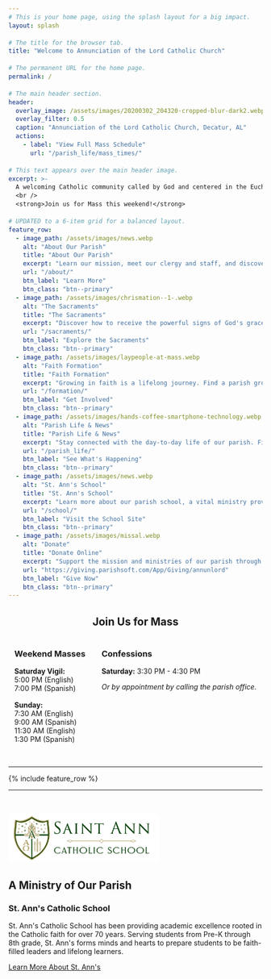```yaml
---
# This is your home page, using the splash layout for a big impact.
layout: splash

# The title for the browser tab.
title: "Welcome to Annunciation of the Lord Catholic Church"

# The permanent URL for the home page.
permalink: /

# The main header section.
header:
  overlay_image: /assets/images/20200302_204320-cropped-blur-dark2.webp
  overlay_filter: 0.5
  caption: "Annunciation of the Lord Catholic Church, Decatur, AL"
  actions:
    - label: "View Full Mass Schedule"
      url: "/parish_life/mass_times/"

# This text appears over the main header image.
excerpt: >-
  A welcoming Catholic community called by God and centered in the Eucharist.
  <br />
  <strong>Join us for Mass this weekend!</strong>

# UPDATED to a 6-item grid for a balanced layout.
feature_row:
  - image_path: /assets/images/news.webp
    alt: "About Our Parish"
    title: "About Our Parish"
    excerpt: "Learn our mission, meet our clergy and staff, and discover the history of our vibrant parish community."
    url: "/about/"
    btn_label: "Learn More"
    btn_class: "btn--primary"
  - image_path: /assets/images/chrismation--1-.webp
    alt: "The Sacraments"
    title: "The Sacraments"
    excerpt: "Discover how to receive the powerful signs of God's grace at our parish, from Baptism to Matrimony."
    url: "/sacraments/"
    btn_label: "Explore the Sacraments"
    btn_class: "btn--primary"
  - image_path: /assets/images/laypeople-at-mass.webp
    alt: "Faith Formation"
    title: "Faith Formation"
    excerpt: "Growing in faith is a lifelong journey. Find a parish group, learn about becoming Catholic, or register."
    url: "/formation/"
    btn_label: "Get Involved"
    btn_class: "btn--primary"
  - image_path: /assets/images/hands-coffee-smartphone-technology.webp
    alt: "Parish Life & News"
    title: "Parish Life & News"
    excerpt: "Stay connected with the day-to-day life of our parish. Find the latest bulletin, view the calendar, and more."
    url: "/parish_life/"
    btn_label: "See What's Happening"
    btn_class: "btn--primary"
  - image_path: /assets/images/news.webp
    alt: "St. Ann's School"
    title: "St. Ann's School"
    excerpt: "Learn more about our parish school, a vital ministry providing academic excellence rooted in the Catholic faith."
    url: "/school/"
    btn_label: "Visit the School Site"
    btn_class: "btn--primary"
  - image_path: /assets/images/missal.webp
    alt: "Donate"
    title: "Donate Online"
    excerpt: "Support the mission and ministries of our parish through secure online giving. Your generosity is greatly appreciated."
    url: "https://giving.parishsoft.com/App/Giving/annunlord"
    btn_label: "Give Now"
    btn_class: "btn--primary"
---
```


<div style="margin-top: 2rem; margin-bottom: 2rem;">
  <h2 style="text-align: center;">Join Us for Mass</h2>
  <div class="grid__wrapper" style="display: flex; flex-wrap: wrap; justify-content: center; align-items: flex-start; text-align: left; gap: 2rem;">
    <div class="grid__item">
      <h3>Weekend Masses</h3>
      <p style="margin-bottom: 1rem;">
        <strong>Saturday Vigil:</strong><br>
        5:00 PM (English)<br>
        7:00 PM (Spanish)
      </p>
      <p>
        <strong>Sunday:</strong><br>
        7:30 AM (English)<br>
        9:00 AM (Spanish)<br>
        11:30 AM (English)<br>
        1:30 PM (Spanish)
      </p>
    </div>
    <div class="grid__item">
      <h3>Confessions</h3>
      <p style="margin-bottom: 0.5rem;">
        <strong>Saturday:</strong> 3:30 PM - 4:30 PM
      </p>
      <p>
        <em>Or by appointment by calling the parish office.</em>
      </p>
    </div>
  </div>
</div>

<hr>

{% include feature_row %}

<hr>

<div style="padding: 2rem 0;">
  <img src="/assets/images/St-Anne-Emblem-High-Quality-32.webp" alt="St. Ann's Catholic School" class="align-right" style="max-width: 300px; border-radius: 8px;">
  <h2>A Ministry of Our Parish</h2>
  <h3>St. Ann's Catholic School</h3>
  <p class="lead">St. Ann's Catholic School has been providing academic excellence rooted in the Catholic faith for over 70 years. Serving students from Pre-K through 8th grade, St. Ann's forms minds and hearts to prepare students to be faith-filled leaders and lifelong learners.</p>
  <p><a href="/school/" class="btn btn--large">Learn More About St. Ann's</a></p>
</div>